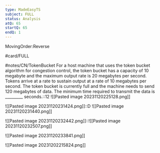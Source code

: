 ```yaml
---
type: MadeEasyTS
subject: FULL
status: Analysis
atQ: 65
startQ: 65
endQ: 1
---
```

MovingOrder:Reverse

#card/FULL

#notes/CN/TokenBucket
For a host machine that uses the token bucket algorithm for congestion control, the token bucket has a capacity of 10 megabyte and the maximum output rate is 20 megabytes per second. Tokens arrive at a rate to sustain output at a rate of 10 megabytes per second. The token bucket is currently full and the machine needs to send 120 megabytes of data. The minimum time required to transmit the data is _________ seconds.::12 ![[Pasted image 20231120225128.png]]


![[Pasted image 20231120231424.png]]::D ![[Pasted image 20231120231440.png]]

![[Pasted image 20231120232442.png]]::![[Pasted image 20231120232507.png]]

![[Pasted image 20231120233841.png]]

![[Pasted image 20231202215824.png]]